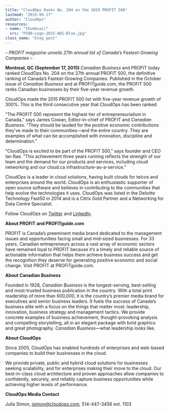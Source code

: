 ```yaml
---
title: "CloudOps Ranks No. 204 on the 2015 PROFIT 500"
lastmod: "2015-09-17"
author: "CloudOps"
resources:
- name: "thumbnail"
  src: "P500-Logo-2015-ADS-Blue.jpg"
class_name: "blog post"
---
```


<p><i><span style="font-weight: 400;">– PROFIT magazine unveils 27</span></i><i><span style="font-weight: 400;">th</span></i><i><span style="font-weight: 400;"> annual list of Canada’s Fastest-Growing Companies –</span></i></p>

<p><b>Montreal, QC (September 17, 2015) </b><i><span style="font-weight: 400;">Canadian Business</span></i><span style="font-weight: 400;"> and PROFIT today ranked CloudOps No. 204 on the 27</span><span style="font-weight: 400;">th</span><span style="font-weight: 400;"> annual PROFIT 500, the definitive ranking of Canada’s Fastest-Growing Companies. Published in the October issue of </span><i><span style="font-weight: 400;">Canadian Business</span></i><span style="font-weight: 400;"> and at PROFITguide.com, the PROFIT 500 ranks Canadian businesses by their five-year revenue growth. </span></p>

<p><span style="font-weight: 400;">CloudOps made the 2015 PROFIT 500 list with five-year revenue growth of 300%. This is the third consecutive year that CloudOps has been ranked.</span></p>

<p><span style="font-weight: 400;">“The PROFIT 500 represent the highest tier of entrepreneurialism in Canada,” says James Cowan, Editor-in-chief of PROFIT and </span><i><span style="font-weight: 400;">Canadian Business</span></i><span style="font-weight: 400;">. “They should be lauded for the positive economic contributions they’ve made to their communities—and the entire country. They are examples of what can be accomplished with innovation, discipline and determination.”</span></p>

<p><span style="font-weight: 400;">“CloudOps is excited to be part of the PROFIT 500,” says founder and CEO Ian Rae. “This achievement three years running reflects the strength of our team and the demand for our products and services, including cloud networking and our cloud.ca infrastructure-as-a-service.”</span></p>

<p><span style="font-weight: 400;">CloudOps is a leader in cloud solutions, having built clouds for telcos and enterprises around the world. CloudOps is an enthusiastic supporter of open source software and believes in contributing to the communities that help evolve the technologies it uses. CloudOps was listed in the Deloitte Technology Fast50 in 2014 and is a Citrix Gold Partner and a Networking for Data Centre Specialist.</span></p>

<p><span style="font-weight: 400;">Follow CloudOps on </span><a href="https://twitter.com/CloudOps_" target="_blank"><span style="font-weight: 400;">Twitter</span></a><span style="font-weight: 400;"> and </span><a href="https://www.linkedin.com/company/cloudops" target="_blank"><span style="font-weight: 400;">LinkedIn</span></a><span style="font-weight: 400;">.</span></p>

<p><b>About PROFIT and PROFITguide.com</b></p>

<p><span style="font-weight: 400;">PROFIT is Canada’s preeminent media brand dedicated to the management issues and opportunities facing small and mid-sized businesses. For 33 years, Canadian entrepreneurs across a vast array of economic sectors have remained loyal to PROFIT because it’s a timely and reliable source of actionable information that helps them achieve business success and get the recognition they deserve for generating positive economic and social change. Visit PROFIT at PROFITguide.com.</span></p>

<p><b>About Canadian Business</b></p>

<p><span style="font-weight: 400;">Founded in 1928, </span><i><span style="font-weight: 400;">Canadian Business</span></i><span style="font-weight: 400;"> is the longest-serving, best-selling and most-trusted business publication in the country</span><i><span style="font-weight: 400;">. </span></i><span style="font-weight: 400;">With a total print readership of more than 600,000, it is the country’s premier media brand for executives and senior business leaders. It fuels the success of Canada’s business elite with a focus on the things that matter most: leadership, innovation, business strategy and management tactics. We provide concrete examples of business achievement, thought-provoking analysis and compelling storytelling, all in an elegant package with bold graphics and great photography. </span><i><span style="font-weight: 400;">Canadian Business—</span></i><span style="font-weight: 400;">what leadership looks like. </span></p>

<p><b>About CloudOps</b></p>

<p><span style="font-weight: 400;">Since 2005, CloudOps has enabled hundreds of enterprises and web-based companies to build their businesses in the cloud.</span></p>

<p><span style="font-weight: 400;">We provide private, public and hybrid cloud solutions for businesses seeking scalability, and for enterprises making their move to the cloud. Our best-in-class cloud architecture and proven approaches allow companies to confidently, securely, and reliably capture business opportunities while achieving higher levels of performance.</span></p>

<p><b>CloudOps Media Contact</b></p>

<p><span style="font-weight: 400;">Julia Simon, </span><a href="mailto:jsimon@cloudops.com"><span style="font-weight: 400;">jsimon@cloudops.com</span></a><span style="font-weight: 400;">, 514-447-3456 ext. 1103</span></p>